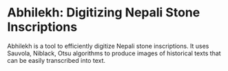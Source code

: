 # Abhilekh: Digitizing Nepali Stone Inscriptions
Abhilekh is a tool to efficiently digitize Nepali stone inscriptions. It uses Sauvola, Niblack, Otsu algorithms to produce images of historical texts that can be easily transcribed into text.

